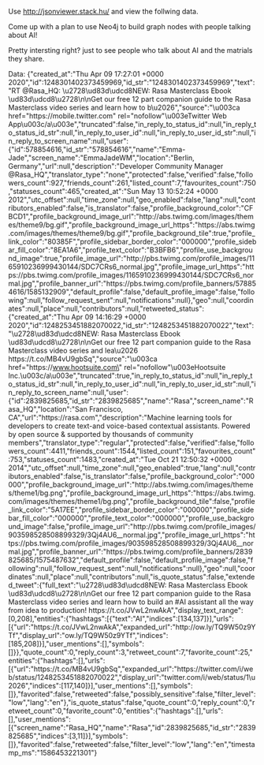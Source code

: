 
Use http://jsonviewer.stack.hu/ and view the follwing data.

Come up with a plan to use Neo4j to build graph nodes with people talking about AI!

Pretty intersting right? just to see people who talk about AI and the matrials they share.


Data: {"created_at":"Thu Apr 09 17:27:01 +0000 2020","id":1248301402373459969,"id_str":"1248301402373459969","text":"RT @Rasa_HQ: \u2728\ud83d\udcd8NEW: Rasa Masterclass Ebook \ud83d\udcd8\u2728\n\nGet our free 12 part companion guide to the Rasa Masterclass video series and learn how to b\u2026","source":"\u003ca href=\"https:\/\/mobile.twitter.com\" rel=\"nofollow\"\u003eTwitter Web App\u003c\/a\u003e","truncated":false,"in_reply_to_status_id":null,"in_reply_to_status_id_str":null,"in_reply_to_user_id":null,"in_reply_to_user_id_str":null,"in_reply_to_screen_name":null,"user":{"id":578854616,"id_str":"578854616","name":"Emma-Jade","screen_name":"EmmaJadeWM","location":"Berlin, Germany","url":null,"description":"Developer Community Manager @Rasa_HQ","translator_type":"none","protected":false,"verified":false,"followers_count":927,"friends_count":261,"listed_count":7,"favourites_count":750,"statuses_count":465,"created_at":"Sun May 13 10:52:24 +0000 2012","utc_offset":null,"time_zone":null,"geo_enabled":false,"lang":null,"contributors_enabled":false,"is_translator":false,"profile_background_color":"CFBCD1","profile_background_image_url":"http:\/\/abs.twimg.com\/images\/themes\/theme9\/bg.gif","profile_background_image_url_https":"https:\/\/abs.twimg.com\/images\/themes\/theme9\/bg.gif","profile_background_tile":true,"profile_link_color":"80385F","profile_sidebar_border_color":"000000","profile_sidebar_fill_color":"8EA1A6","profile_text_color":"B3BFB6","profile_use_background_image":true,"profile_image_url":"http:\/\/pbs.twimg.com\/profile_images\/1165910236999430144\/SDC7CRs6_normal.jpg","profile_image_url_https":"https:\/\/pbs.twimg.com\/profile_images\/1165910236999430144\/SDC7CRs6_normal.jpg","profile_banner_url":"https:\/\/pbs.twimg.com\/profile_banners\/578854616\/1585132909","default_profile":false,"default_profile_image":false,"following":null,"follow_request_sent":null,"notifications":null},"geo":null,"coordinates":null,"place":null,"contributors":null,"retweeted_status":{"created_at":"Thu Apr 09 14:16:29 +0000 2020","id":1248253451882070022,"id_str":"1248253451882070022","text":"\u2728\ud83d\udcd8NEW: Rasa Masterclass Ebook \ud83d\udcd8\u2728\n\nGet our free 12 part companion guide to the Rasa Masterclass video series and lea\u2026 https:\/\/t.co\/MB4vU9gbSq","source":"\u003ca href=\"https:\/\/www.hootsuite.com\" rel=\"nofollow\"\u003eHootsuite Inc.\u003c\/a\u003e","truncated":true,"in_reply_to_status_id":null,"in_reply_to_status_id_str":null,"in_reply_to_user_id":null,"in_reply_to_user_id_str":null,"in_reply_to_screen_name":null,"user":{"id":2839825685,"id_str":"2839825685","name":"Rasa","screen_name":"Rasa_HQ","location":"San Francisco, CA","url":"https:\/\/rasa.com","description":"Machine learning tools for developers to create text-and voice-based contextual assistants. Powered by open source & supported by thousands of community members","translator_type":"regular","protected":false,"verified":false,"followers_count":4411,"friends_count":1544,"listed_count":151,"favourites_count":753,"statuses_count":1483,"created_at":"Tue Oct 21 12:50:32 +0000 2014","utc_offset":null,"time_zone":null,"geo_enabled":true,"lang":null,"contributors_enabled":false,"is_translator":false,"profile_background_color":"000000","profile_background_image_url":"http:\/\/abs.twimg.com\/images\/themes\/theme1\/bg.png","profile_background_image_url_https":"https:\/\/abs.twimg.com\/images\/themes\/theme1\/bg.png","profile_background_tile":false,"profile_link_color":"5A17EE","profile_sidebar_border_color":"000000","profile_sidebar_fill_color":"000000","profile_text_color":"000000","profile_use_background_image":false,"profile_image_url":"http:\/\/pbs.twimg.com\/profile_images\/903598528508899329\/3Qj4AU6__normal.jpg","profile_image_url_https":"https:\/\/pbs.twimg.com\/profile_images\/903598528508899329\/3Qj4AU6__normal.jpg","profile_banner_url":"https:\/\/pbs.twimg.com\/profile_banners\/2839825685\/1575487632","default_profile":false,"default_profile_image":false,"following":null,"follow_request_sent":null,"notifications":null},"geo":null,"coordinates":null,"place":null,"contributors":null,"is_quote_status":false,"extended_tweet":{"full_text":"\u2728\ud83d\udcd8NEW: Rasa Masterclass Ebook \ud83d\udcd8\u2728\n\nGet our free 12 part companion guide to the Rasa Masterclass video series and learn how to build an #AI assistant all the way from idea to production! https:\/\/t.co\/JVwL2nwAkA","display_text_range":[0,208],"entities":{"hashtags":[{"text":"AI","indices":[134,137]}],"urls":[{"url":"https:\/\/t.co\/JVwL2nwAkA","expanded_url":"http:\/\/ow.ly\/TQ9W50z9YTf","display_url":"ow.ly\/TQ9W50z9YTf","indices":[185,208]}],"user_mentions":[],"symbols":[]}},"quote_count":0,"reply_count":3,"retweet_count":7,"favorite_count":25,"entities":{"hashtags":[],"urls":[{"url":"https:\/\/t.co\/MB4vU9gbSq","expanded_url":"https:\/\/twitter.com\/i\/web\/status\/1248253451882070022","display_url":"twitter.com\/i\/web\/status\/1\u2026","indices":[117,140]}],"user_mentions":[],"symbols":[]},"favorited":false,"retweeted":false,"possibly_sensitive":false,"filter_level":"low","lang":"en"},"is_quote_status":false,"quote_count":0,"reply_count":0,"retweet_count":0,"favorite_count":0,"entities":{"hashtags":[],"urls":[],"user_mentions":[{"screen_name":"Rasa_HQ","name":"Rasa","id":2839825685,"id_str":"2839825685","indices":[3,11]}],"symbols":[]},"favorited":false,"retweeted":false,"filter_level":"low","lang":"en","timestamp_ms":"1586453221301"}








